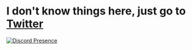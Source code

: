 # I don't know things here, just go to [Twitter](https://twitter.com/MelodiSmol)

[![Discord Presence](https://lanyard.cnrad.dev/api/164078541162545152)](https://discord.com/users/164078541162545152)
